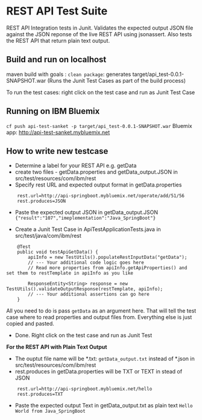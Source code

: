 # REST API Test Suite
REST API Integration tests in Junit. Validates the expected output JSON file against the JSON reponse of the live REST API using jsonassert. Also tests the REST API that return plain text output.

## Build and run on localhost
maven build with goals : `clean package`: generates target/api_test-0.0.1-SNAPSHOT.war (Runs the Junit Test Cases as part of the build process)

To run the test cases: right click on the test case and run as Junit Test Case

## Running on IBM Bluemix
`cf push api-test-sanket -p target/api_test-0.0.1-SNAPSHOT.war`
Bluemix app: http://api-test-sanket.mybluemix.net

## How to write new testcase
- Determine a label for your REST API e.g. getData
- create two files -  getData.properties and getData_output.JSON in src/test/resources/com/ibm/rest
- Specify rest URL and expected output format in getData.properties
```
    rest.url=http://api-springboot.mybluemix.net/operate/add/51/56
    rest.produces=JSON
```
- Paste the expected output JSON in getData_output.JSON
`{"result":"107","imeplementation":"Java_SpringBoot"}`

- Create a Junit Test Case in ApiTestApplicationTests.java in src/test/java/com/ibm/rest
```
	@Test
	public void testApiGetData() {		
		apiInfo = new TestUtils().populateRestInputData("getData");
		// --- Your additional code logic goes here
		// Read more properties from apiInfo.getApiProperties() and set them to restTemplate in apiInfo as you like
		
		ResponseEntity<String> response = new TestUtils().validateOutputResponse(restTemplate, apiInfo);		
		// --- Your additional assertions can go here
	}
```
All you need to do is pass `getData` as an argument here. That will tell the test case where to read properties and output files from. Everything else is just copied and pasted. 

- Done. Right click on the test case and run as Junit Test


**For the REST API with Plain Text Output**

- The ouptut file name will be *.txt:  `getData_output.txt` instead of *.json in src/test/resources/com/ibm/rest
- rest.produces in getData.properties will be TXT or TEXT in stead of JSON
```
    rest.url=http://api-springboot.mybluemix.net/hello
    rest.produces=TXT
```
- Paste the expected output Text in getData_output.txt as plain text
`Hello World from Java_SpringBoot`
